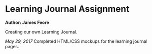 # Learning Journal Assignment
**Author: James Feore**

Creating our own Learning Journal.

*May 29, 2017*
Completed HTML/CSS mockups for the learning journal pages.
